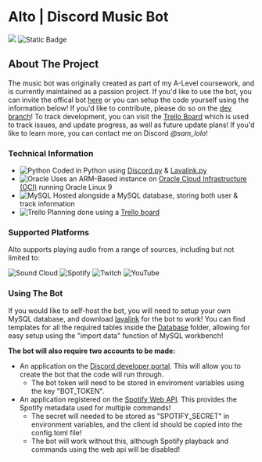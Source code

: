 # Alto | Discord Music Bot
[![](https://dcbadge.vercel.app/api/shield/803939964092940308?bot=true&style=flat)](https://discord.com/api/oauth2/authorize?client_id=803939964092940308&permissions=414836976704&scope=bot)
![Static Badge](https://img.shields.io/badge/Version-1.1-blue?style=flat)

## About The Project
The music bot was originally created as part of my A-Level coursework, and is currently maintained as a passion project. If you'd like to use the bot, you can invite the offical bot [here](https://discord.com/api/oauth2/authorize?client_id=803939964092940308&permissions=414836976704&scope=bot) or you can setup the code yourself using the information below! If you'd like to contribute, please do so on the [dev branch](https://github.com/SamLolo/Alto/tree/dev)! To track development, you can visit the [Trello Board](https://trello.com/b/nghSiaQg/development) which is used to track issues, and update progress, as well as future update plans! If you'd like to learn more, you can contact me on Discord *@sam_lolo*!

### Technical Information
- ![Python](https://img.shields.io/badge/python-3670A0?style=flat-square&logo=python&logoColor=ffdd54) Coded in Python using [Discord.py](https://github.com/Rapptz/discord.py) & [Lavalink.py](https://github.com/Devoxin/Lavalink.py)
- ![Oracle](https://img.shields.io/badge/Oracle-F80000?style=flat-square&logo=oracle&logoColor=white)  Uses an ARM-Based instance on [Oracle Cloud Infrastructure (OCI)](https://www.oracle.com/cloud/) running Oracle Linux 9
- ![MySQL](https://img.shields.io/badge/mysql-%2300f.svg?style=flat-squaree&logo=mysql&logoColor=white) Hosted alongside a MySQL database, storing both user & track information
- ![Trello](https://img.shields.io/badge/Trello-%23026AA7.svg?style=flat-square&logo=Trello&logoColor=white) Planning done using a [Trello board](https://trello.com/b/nghSiaQg/development)

### Supported Platforms
Alto supports playing audio from a range of sources, including but not limited to:

![Sound Cloud](https://img.shields.io/badge/sound%20cloud-FF5500?style=for-the-badge&logo=soundcloud&logoColor=white)
![Spotify](https://img.shields.io/badge/Spotify-1ED760?style=for-the-badge&logo=spotify&logoColor=white)
![Twitch](https://img.shields.io/badge/Twitch-9347FF?style=for-the-badge&logo=twitch&logoColor=white)
![YouTube](https://img.shields.io/badge/YouTube-%23FF0000.svg?style=for-the-badge&logo=YouTube&logoColor=white)

### Using The Bot
If you would like to self-host the bot, you will need to setup your own MySQL database, and download [lavalink](https://github.com/lavalink-devs/Lavalink) for the bot to work! You can find templates for all the required tables inside the [Database](https://github.com/SamLolo/Alto/tree/main/Database) folder, allowing for easy setup using the "import data" function of MySQL workbench!

**The bot will also require two accounts to be made:**
- An application on the [Discord developer portal](https://discord.com/developers). This will allow you to create the bot that the code will run through.
  - The bot token will need to be stored in enviroment variables using the key "BOT_TOKEN".
- An application registered on the [Spotify Web API](https://developer.spotify.com/documentation/web-api). This provides the Spotify metadata used for multiple commands!
  - The secret will needed to be stored as "SPOTIFY_SECRET" in environment variables, and the client id should be copied into the config.toml file!
  - The bot will work without this, although Spotify playback and commands using the web api will be disabled!